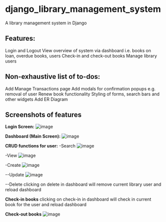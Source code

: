 # django_library_management_system
A library management system in Django


## Features:

Login and Logout
View overview of system via dashboard i.e. books on loan, overdue books, users
Check-in and check-out books 
Manage library users

## Non-exhaustive list of to-dos:

Add Manage Transactions page
Add modals for confirmation popups e.g. removal of user
Renew book functionality
Styling of forms, search bars and other widgets
Add ER Diagram

## Screenshots of features

**Login Screen:**
![image](https://user-images.githubusercontent.com/40519064/96260786-11cbc000-0ff2-11eb-9c33-f844cd648d75.png)


**Dashboard (Main Screen):**
![image](https://user-images.githubusercontent.com/40519064/96260851-2d36cb00-0ff2-11eb-8e7d-3a3c9c62ffa2.png)


**CRUD functions for user:**
-Search
![image](https://user-images.githubusercontent.com/40519064/96261347-ea292780-0ff2-11eb-85e9-c0d352464389.png)

-View
![image](https://user-images.githubusercontent.com/40519064/96260949-50fa1100-0ff2-11eb-89df-ba9f5fc53def.png)

-Create
![image](https://user-images.githubusercontent.com/40519064/96260916-450e4f00-0ff2-11eb-9125-a995954e3074.png)

--Update
![image](https://user-images.githubusercontent.com/40519064/96261183-aafad680-0ff2-11eb-8541-f785a2565d27.png)

--Delete
clicking on delete in dashboard will remove current library user and reload dashboard


**Check-in books**
clicking on check-in in dashboard will check in current book for the user and reload dashboard


**Check-out books**
![image](https://user-images.githubusercontent.com/40519064/96261293-d978b180-0ff2-11eb-9bf9-166097910150.png)
